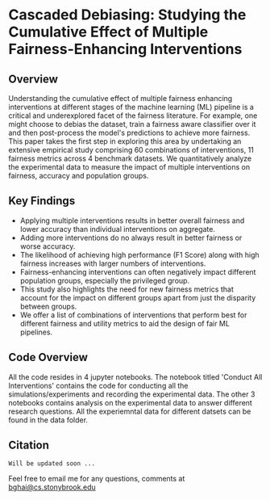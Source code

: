 # Cascaded Debiasing: Studying the Cumulative Effect of Multiple Fairness-Enhancing Interventions

## Overview

Understanding the cumulative effect of multiple fairness enhancing interventions at different stages of the machine learning (ML) pipeline is a critical and underexplored facet of the fairness literature. For example, one might choose to debias the dataset, train a fairness aware classifier over it and then post-process the model's predictions to achieve more fairness. This paper takes the first step in exploring this area by undertaking an extensive empirical study comprising 60 combinations of interventions, 11 fairness metrics across 4 benchmark datasets. We quantitatively analyze the experimental data to measure the impact of multiple interventions on fairness, accuracy and population groups.

## Key Findings

- Applying multiple interventions results in better overall fairness and lower accuracy than individual interventions on aggregate.
- Adding more interventions do no always result in better fairness or worse accuracy.
- The likelihood of achieving high performance (F1 Score) along with high fairness increases with larger numbers of interventions.
- Fairness-enhancing interventions can often negatively impact different population groups, especially the privileged group.
- This study also highlights the need for new fairness metrics that account for the impact on different groups apart from just the disparity between groups.
- We offer a list of combinations of interventions that perform best for different fairness and utility metrics to aid the design of fair ML pipelines.

## Code Overview

All the code resides in 4 jupyter notebooks. The notebook titled 'Conduct All Interventions' contains the code for conducting all the simulations/experiments and recording the experimental data. The other 3 notebooks contains analysis on the experimental data to answer different research questions. All the experiemntal data for different datsets can be found in the data folder.

## Citation

```
Will be updated soon ...
```

Feel free to email me for any questions, comments at bghai@cs.stonybrook.edu
